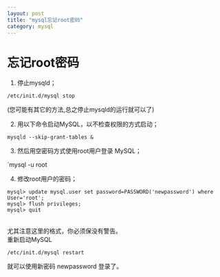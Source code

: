 ```yaml
---
layout: post
title: "mysql忘记root密码"
category: mysql
---
```


# 忘记root密码 

1. 停止mysqld； 

`
/etc/init.d/mysql stop
`

(您可能有其它的方法,总之停止mysqld的运行就可以了)

2. 用以下命令启动MySQL，以不检查权限的方式启动； 

`mysqld --skip-grant-tables &`

3. 然后用空密码方式使用root用户登录 MySQL； 

`mysql -u root

4. 修改root用户的密码； 

```mysql
mysql> update mysql.user set password=PASSWORD('newpassword') where User='root'; 
mysql> flush privileges; 
mysql> quit
```
 <br>尤其注意这里的格式，你必须保没有警告。</br>
重新启动MySQL

`/etc/init.d/mysql restart`

就可以使用新密码 newpassword 登录了。


